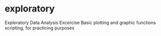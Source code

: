 # exploratory
Exploratory Data Analysis Excercise
Basic plotting and graphic functions scripting, for practicing purposes
